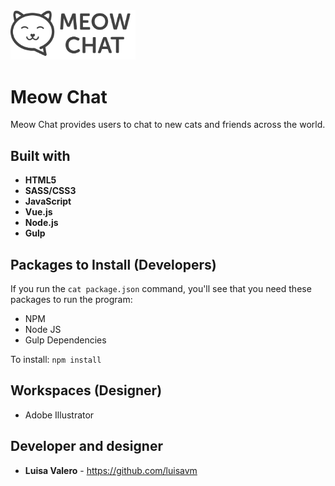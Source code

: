 
<img src="/public/images/meowchat.svg" alt="Meow Chat" width="200">

# Meow Chat

Meow Chat provides users to chat to new cats and friends across the world.

## Built with
* **HTML5**
* **SASS/CSS3**
* **JavaScript**
* **Vue.js**
* **Node.js**
* **Gulp**


## Packages to Install (Developers)

If you run the `cat package.json` command, you'll see that you need these packages to run the program:

* NPM
* Node JS
* Gulp Dependencies

To install: `npm install`

## Workspaces (Designer)
* Adobe Illustrator

## Developer and designer 
* **Luisa Valero** - https://github.com/luisavm

